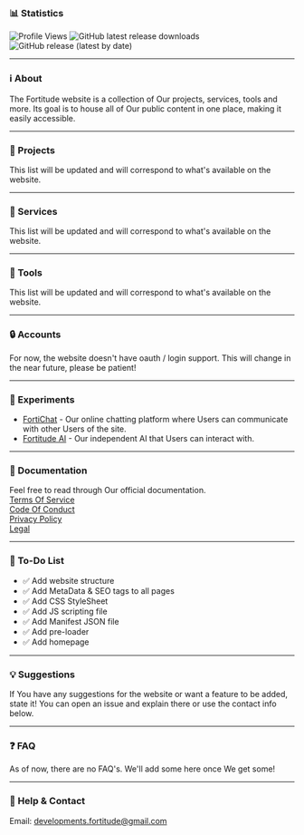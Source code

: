 ### 📊 Statistics
![Profile Views](https://komarev.com/ghpvc/?username=dev-fortitude&color=blue)
![GitHub latest release downloads](https://img.shields.io/github/downloads/dev-fortitude/Site/latest/total?color=red)
![GitHub release (latest by date)](https://img.shields.io/github/v/release/dev-fortitude/Site)

---

### ℹ️ About
The Fortitude website is a collection of Our projects, services, tools and more. Its goal is to house all of Our public content in one place, making it easily accessible.

---

### 🧩 Projects
This list will be updated and will correspond to what's available on the website.

---

### 🔔 Services
This list will be updated and will correspond to what's available on the website.

---

### 🧰 Tools
This list will be updated and will correspond to what's available on the website.

---

### 🔒 Accounts
For now, the website doesn't have oauth / login support. This will change in the near future, please be patient!

---

### 🧪 Experiments
- [FortiChat](https://google.com/404) - Our online chatting platform where Users can communicate with other Users of the site.  
- [Fortitude AI](https://google.com/404) - Our independent AI that Users can interact with.

---

### 📁 Documentation
Feel free to read through Our official documentation.  
[Terms Of Service](https://google.com/404)  
[Code Of Conduct](https://google.com/404)  
[Privacy Policy](https://google.com/404)  
[Legal](https://google.com/404)  

---

### 📝 To-Do List
- ✅ Add website structure
- ✅ Add MetaData & SEO tags to all pages
- ✅ Add CSS StyleSheet
- ✅ Add JS scripting file
- ✅ Add Manifest JSON file
- ✅ Add pre-loader
- ✅ Add homepage

---

### 💡 Suggestions
If You have any suggestions for the website or want a feature to be added, state it! You can open an issue and explain there or use the contact info below.

---

### ❓ FAQ
As of now, there are no FAQ's. We'll add some here once We get some!

---

### 📧 Help & Contact
Email: developments.fortitude@gmail.com
